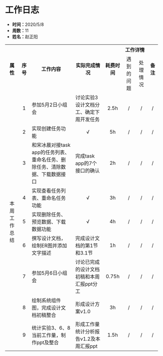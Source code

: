 <h1>工作日志</h1>
<ul>
    <li><strong>时间：</strong>2020/5/8</li>
    <li><strong>周数：</strong>11</li>
    <li><strong>姓名：</strong>赵正阳</li>
</ul>
<table style="text-align:center">
  <tr>
    <th rowspan="2">属性</th>
    <th rowspan="2">序号</th>
    <th rowspan="2">工作内容</th>
    <th rowspan="2">实际完成情况</th>
    <th rowspan="2">耗费时间</th>
    <th colspan="2">工作详情</th>
    <th rowspan="2">备注</th>
  </tr>
  <tr>
    <td>遇到的问题</td>
    <td>处理情况</td>
  </tr>
  <tr>
    <td rowspan="9">本周工作总结</td>
    <td>1</td>
    <td style="text-align:left">参加5月2日小组会</td>
    <td style="text-align:left">讨论实验3设计文档分工、确定下周开发任务</td>
    <td>2.5h</td>
    <td>/</td>
    <td>/</td>
    <td>/</td>
  </tr>
  <tr>
    <td>2</td>
    <td style="text-align:left">实现创建任务功能</td>
    <td>√</td>
    <td>5h</td>
    <td>/</td>
    <td>/</td>
    <td>/</td>
  </tr>
  <tr>
    <td>3</td>
    <td style="text-align:left">和宋冰晨对接task app的任务列表、重命名任务、删除任务、清除数据、下载数据接口</td>
    <td style="text-align:left">完成task app的7个接口的确认</td>
    <td>2h</td>
    <td>/</td>
    <td>/</td>
    <td>/</td>
  </tr>
  <tr>
    <td>4</td>
    <td style="text-align:left">实现查看任务列表、重命名任务功能</td>
    <td>√</td>
    <td>3h</td>
    <td>/</td>
    <td>/</td>
    <td>/</td>
  </tr>
  <tr>
    <td>5</td>
    <td style="text-align:left">实现删除任务、预览数据、下载数据功能</td>
    <td>√</td>
    <td>4h</td>
    <td>/</td>
    <td>/</td>
    <td>/</td>
  </tr>
  <tr>
    <td>6</td>
    <td style="text-align:left">撰写设计文档，绘制ER图并添加文字描述</td>
    <td style="text-align:left">完成设计文档的第1节和3.1节</td>
    <td>1h</td>
    <td>/</td>
    <td>/</td>
    <td>/</td>
  </tr>
  <tr>
    <td>7</td>
    <td style="text-align:left">参加5月6日小组会</td>
    <td style="text-align:left">讨论已完成的设计文档初稿和本周汇报ppt分工</td>
    <td>0.75h</td>
    <td>/</td>
    <td>/</td>
    <td>/</td>
  </tr>
  <tr>
    <td>8</td>
    <td style="text-align:left">绘制系统组件图，完成设计文档初稿整合</td>
    <td style="text-align:left">形成设计方案v1.0</td>
    <td>3h</td>
    <td>/</td>
    <td>/</td>
    <td>/</td>
  </tr>
  <tr>
    <td>9</td>
    <td style="text-align:left">统计实验3、6、8当前工作量，制作ppt及整合</td>
    <td style="text-align:left">形成工作量统计分析报告v1.2及本周汇报ppt</td>
    <td>1.5h</td>
    <td>/</td>
    <td>/</td>
    <td>/</td>
  </tr>
</table>
